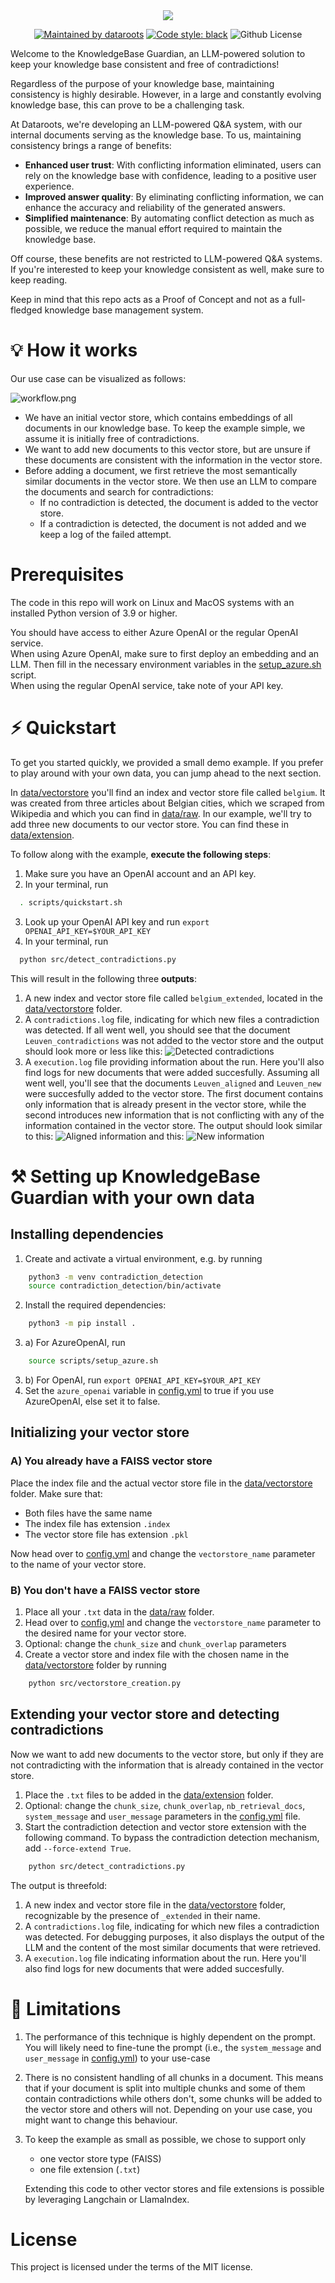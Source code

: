 <div align="center">

<img src="https://github.com/SenneDataroots/llm_contradiction_detection/blob/main/images/kbg.png?raw=true">
</div>

<p align="center">
  <a href="https://dataroots.io"><img alt="Maintained by dataroots" src="https://dataroots.io/maintained-rnd.svg" /></a>
  <a href="https://github.com/psf/black"><img alt="Code style: black" src="https://img.shields.io/badge/code%20style-black-000000.svg" /></a>
  <img alt="Github License" src="https://img.shields.io/badge/License-MIT-green.svg" />
</p>

Welcome to the KnowledgeBase Guardian, an LLM-powered solution to keep your knowledge base consistent and free of contradictions! <br>

Regardless of the purpose of your knowledge base, maintaining consistency is highly desirable. However, in a large and constantly evolving knowledge base, this can prove to be a challenging task. <br>

At Dataroots, we're developing an LLM-powered Q&A system, with our internal documents serving as the knowledge base. To us, maintaining consistency brings a range of benefits:
- **Enhanced user trust**: With conflicting information eliminated, users can rely on the knowledge base with confidence, leading to a positive user experience.
- **Improved answer quality**: By eliminating conflicting information, we can enhance the accuracy and reliability of the generated answers.
- **Simplified maintenance**: By automating conflict detection as much as possible, we reduce the manual effort required to maintain the knowledge base.

Off course, these benefits are not restricted to LLM-powered Q&A systems. If you're interested to keep your knowledge consistent as well, make sure to keep reading.

Keep in mind that this repo acts as a Proof of Concept and not as a full-fledged knowledge base management system.

# 💡 How it works

Our use case can be visualized as follows:

![workflow.png](images/workflow.png)

- We have an initial vector store, which contains embeddings of all documents in our knowledge base. To keep the example simple, we assume it is initially free of contradictions.
- We want to add new documents to this vector store, but are unsure if these documents are consistent with the information in the vector store.
- Before adding a document, we first retrieve the most semantically similar documents in the vector store. We then use an LLM to compare the documents and search for contradictions:
    * If no contradiction is detected, the document is added to the vector store.
    * If a contradiction is detected, the document is not added and we keep a log of the failed attempt.

# Prerequisites

The code in this repo will work on Linux and MacOS systems with an installed Python version of 3.9 or higher.

You should have access to either Azure OpenAI or the regular OpenAI service. <br>
When using Azure OpenAI, make sure to first deploy an embedding and an LLM. Then fill in the necessary environment variables in the [setup_azure.sh](/scripts/setup_azure.sh) script. <br>
When using the regular OpenAI service, take note of your API key.

# ⚡️ Quickstart

To get you started quickly, we provided a small demo example. If you prefer to play around with your own data, you can jump ahead to the next section. <br>

In [data/vectorstore](/data/vectorstore) you'll find an index and vector store file called `belgium`. It was created from three articles about Belgian cities, which we scraped from Wikipedia and which you can find in [data/raw](/data/raw). In our example, we'll try to add three new documents to our vector store. You can find these in [data/extension](/data/extension). <br>

To follow along with the example, **execute the following steps**:

1. Make sure you have an OpenAI account and an API key.
2. In your terminal, run
```bash
  . scripts/quickstart.sh
```
3. Look up your OpenAI API key and run `export OPENAI_API_KEY=$YOUR_API_KEY`
4. In your terminal, run
```bash
  python src/detect_contradictions.py
```

This will result in the following three **outputs**:

1. A new index and vector store file called `belgium_extended`, located in the [data/vectorstore](/data/vectorstore/) folder.
2. A `contradictions.log` file, indicating for which new files a contradiction was detected. If all went well, you should see that the document `Leuven_contradictions` was not added to the vector store and the output should look more or less like this:
![Detected contradictions](images/contradictions.png)
3. A `execution.log` file providing information about the run. Here you'll also find logs for new documents that were added succesfully. Assuming all went well, you'll see that the documents `Leuven_aligned` and `Leuven_new` were succesfully added to the vector store. The first document contains only information that is already present in the vector store, while the second introduces new information that is not conflicting with any of the information contained in the vector store. The output should look similar to this:
![Aligned information](images/aligned.png)
and this:
![New information](images/new.png)

# ⚒️ Setting up KnowledgeBase Guardian with your own data

## Installing dependencies

1. Create and activate a virtual environment, e.g. by running <br>
```bash
    python3 -m venv contradiction_detection
    source contradiction_detection/bin/activate
  ```
2. Install the required dependencies: <br>
```bash
    python3 -m pip install .
  ```
3. a) For AzureOpenAI, run
```bash
    source scripts/setup_azure.sh
```
3. b) For OpenAI, run `export OPENAI_API_KEY=$YOUR_API_KEY`
4. Set the `azure_openai` variable in [config.yml](/config.yml) to true if you use AzureOpenAI, else set it to false.

## Initializing your vector store

### A) You already have a FAISS vector store

Place the index file and the actual vector store file in the [data/vectorstore](/data/vectorstore/) folder. Make sure that:
- Both files have the same name
- The index file has extension `.index`
- The vector store file has extension `.pkl`

Now head over to [config.yml](/config.yml) and change the `vectorstore_name` parameter to the name of your vector store.

### B) You don't have a FAISS vector store

1. Place all your `.txt` data in the [data/raw](/data/raw/) folder.
2. Head over to [config.yml](/config.yml) and change the `vectorstore_name` parameter to the desired name for your vector store.
3. Optional: change the `chunk_size` and `chunk_overlap` parameters
4. Create a vector store and index file with the chosen name in the [data/vectorstore](/data/vectorstore/) folder by running
```bash
    python src/vectorstore_creation.py
```

## Extending your vector store and detecting contradictions

Now we want to add new documents to the vector store, but only if they are not contradicting with the information that is already contained in the vector store.

1. Place the `.txt` files to be added in the [data/extension](/data/extension/) folder.
2. Optional: change the `chunk_size`, `chunk_overlap`, `nb_retrieval_docs`, `system_message` and `user_message` parameters in the [config.yml](/config.yml) file.
3. Start the contradiction detection and vector store extension with the following command. To bypass the contradiction detection mechanism, add `--force-extend True`.
```bash
    python src/detect_contradictions.py
```

The output is threefold:
1. A new index and vector store file in the [data/vectorstore](/data/vectorstore/) folder, recognizable by the presence of `_extended` in their name.
2. A `contradictions.log` file, indicating for which new files a contradiction was detected. For debugging purposes, it also displays the output of the LLM and the content of the most similar documents that were retrieved.
3. A `execution.log` file indicating information about the run. Here you'll also find logs for new documents that were added succesfully.

# 🧐 Limitations

1. The performance of this technique is highly dependent on the prompt. You will likely need to fine-tune the prompt (i.e., the `system_message` and `user_message` in [config.yml](/config.yml)) to your use-case

2. There is no consistent handling of all chunks in a document. This means that if your document is split into multiple chunks and some of them contain contradictions while others don't, some chunks will be added to the vector store and others will not. Depending on your use case, you might want to change this behaviour.

3. To keep the example as small as possible, we chose to support only

    - one vector store type (FAISS)
    - one file extension (`.txt`)

    Extending this code to other vector stores and file extensions is possible by leveraging Langchain or LlamaIndex.

# License

This project is licensed under the terms of the MIT license.
